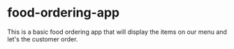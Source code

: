 # food-ordering-app
This is a basic food ordering app that will display the items on our menu and let's the customer order. 
